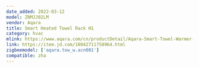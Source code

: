 ```yaml
---
date_added: 2022-03-12
model: ZNMJJ02LM
vendor: Aqara
title: Smart Heated Towel Rack H1
category: hvac
mlink: https://www.aqara.com/cn/productDetail/Aqara-Smart-Towel-Warmer-H1
link: https://item.jd.com/10042711758964.html
zigbeemodel: ['aqara.tow_w.acn001']
compatible: zha
---
```




